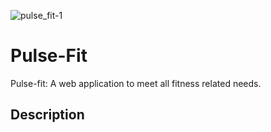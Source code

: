 

![pulse_fit-1](https://user-images.githubusercontent.com/114346679/215253604-1da91358-cdbb-4a99-ad1d-94b221594307.png)


# Pulse-Fit

Pulse-fit: A web application to meet all fitness related needs.

        


## Description
